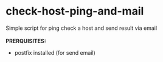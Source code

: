 # check-host-ping-and-mail

Simple script for ping check a host and send result via email</br>
</br>
**PRERQUISITES:**

- postfix installed (for send email)




